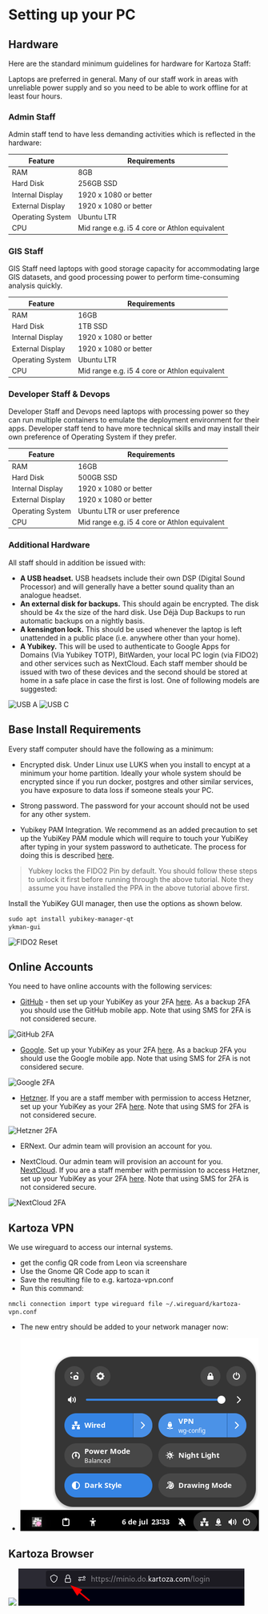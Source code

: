 # Setting up your PC

## Hardware

Here are the standard minimum guidelines for hardware for Kartoza Staff:

Laptops are preferred in general. Many of our staff work in areas with unreliable power supply and so you need to be able to work offline for at least four hours.

### Admin Staff

Admin staff tend to have less demanding activities which is reflected in the hardware:

Feature | Requirements
--------|--------------
RAM | 8GB
Hard Disk | 256GB SSD
Internal Display | 1920 x 1080 or better
External Display | 1920 x 1080 or better
Operating System | Ubuntu LTR
CPU | Mid range e.g. i5 4 core or Athlon equivalent

### GIS Staff

GIS Staff need laptops with good storage capacity for accommodating large GIS datasets, and good processing power to perform time-consuming analysis quickly.

Feature | Requirements
--------|--------------
RAM | 16GB
Hard Disk | 1TB SSD
Internal Display | 1920 x 1080 or better
External Display | 1920 x 1080 or better
Operating System | Ubuntu LTR
CPU | Mid range e.g. i5 4 core or Athlon equivalent

### Developer Staff & Devops

Developer Staff and Devops need laptops with processing power so they can run multiple containers to emulate the deployment environment for their apps. Developer staff tend to have more technical skills and may install their own preference of Operating System if they prefer.

Feature | Requirements
--------|--------------
RAM | 16GB
Hard Disk | 500GB SSD
Internal Display | 1920 x 1080 or better
External Display | 1920 x 1080 or better
Operating System | Ubuntu LTR or user preference
CPU | Mid range e.g. i5 4 core or Athlon equivalent

### Additional Hardware

All staff should in addition be issued with:

* **A USB headset.** USB headsets include their own DSP (Digital Sound Processor) and will generally have a better sound quality than an analogue headset.
* **An external disk for backups.** This should again be encrypted. The disk should be 4x the size of the hard disk. Use Déjà Dup Backups to run automatic backups on a nightly basis.
* **A kensington lock.** This should be used whenever the laptop is left unattended in a public place (i.e. anywhere other than your home).
* **A Yubikey.** This will be used to authenticate to Google Apps for Domains (Via Yubikey TOTP), BitWarden, your local PC login (via FIDO2) and other services such as NextCloud. Each staff member should be issued with two of these devices and the second should be stored at home in a safe place in case the first is lost. One of following models are suggested:

![USB A](./img/yubikey-usba.png)
![USB C](./img/yubikey-usbc.png)


## Base Install Requirements

Every staff computer should have the following as a minimum:

* Encrypted disk. Under Linux use LUKS when you install to encypt at a minimum your home partition. Ideally your whole system should be encrypted since if you run docker, postgres and other similar services, you have exposure to data loss if someone steals your PC.

* Strong password. The password for your account should not be used for any other system.

* Yubikey PAM Integration. We recommend as an added precaution to set up the YubiKey PAM module which will require to touch your YubiKey after typing in your system password to autheticate. The process for doing this is described [here](https://support.yubico.com/hc/en-us/articles/360016649099-Ubuntu-Linux-Login-Guide-U2F).

> Yubkey locks the FIDO2 Pin by default. You should follow  these steps to unlock it first before running through the above tutorial. Note they assume you have installed the PPA in the above tutorial above first.

Install the YubiKey GUI manager, then use the options as shown below.

```
sudo apt install yubikey-manager-qt
ykman-gui
```

![FIDO2 Reset](./img/reset-yubikey-fido-keys.png)

## Online Accounts

You need to have online accounts with the following services:

* [GitHub](https://github.com) - then set up your YubiKey as your 2FA [here](https://github.com/settings/two_factor_authentication/configure). As a backup 2FA you should use the GitHub mobile app. Note that using SMS for 2FA is not considered secure.

![GitHub 2FA](img/github-2fa.png)

* [Google](https://myaccount.google.com/). Set up your YubiKey as your 2FA [here](https://myaccount.google.com/two-step-verification/security-keys). As a backup 2FA you should use the Google mobile app. Note that using SMS for 2FA is not considered secure.

![Google 2FA](img/google-2fa.png)

* [Hetzner](https://hetzner.com). If you are a staff member with permission to access Hetzner, set up your YubiKey as your 2FA [here](https://accounts.hetzner.com/tfa). Note that using SMS for 2FA is not considered secure.

![Hetzner 2FA](img/hetzner-2fa.png)

* ERNext. Our admin team will provision an account for you.

* NextCloud. Our admin team will provision an account for you. [NextCloud](https://cloud.kartoza.com/). If you are a staff member with permission to access Hetzner, set up your YubiKey as your 2FA [here](https://cloud.kartoza.com/settings/user/security). Note that using SMS for 2FA is not considered secure.

![NextCloud 2FA](img/nextcloud-2fa.png)


## Kartoza VPN

We use wireguard to access our internal systems.

- get the config QR code from Leon via screenshare
- Use the Gnome QR Code app to scan it
- Save the resulting file to e.g. kartoza-vpn.conf
- Run this command:

```
nmcli connection import type wireguard file ~/.wireguard/kartoza-vpn.conf
```
- The new entry should be added to your network manager now:

- ![image.png](img/vpn.png)


## Kartoza Browser

![](img/ssl-certificate.gif)
![](img/certificate.png)
